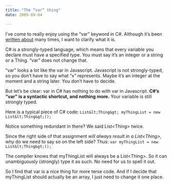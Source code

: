 ```yaml
---
title: "The “var” thing"
date: 2009-09-04

---
```


I’ve come to really enjoy using the “var” keyword in C#. Although it’s been [written about](http://haacked.com/archive/2009/08/31/7-stages-of-language-keyword-grief.aspx) many times, I want to clarify what it is.

C# is a strongly-typed language, which means that every variable you declare must have a specified type. You must say it’s an integer or a string or a Thing. “var” does not change that.

“var” looks a lot like the var in Javascript. Javascript is not strongly-typed, so you don’t have to say what “x” represents. Maybe it’s an integer at the moment and a string later. You don’t have to decide.

But let’s be clear: var in C# has nothing to do with var in Javascript. **C#’s “var” is a syntactic shortcut, and nothing more.** Your variable is still strongly typed.

Here is a typical piece of C# code:
`List&lt;Thing&gt; myThingList = new List&lt;Thing&gt;();`

Notice something redundant in there? We said List&lt;Thing&gt; twice.

Since the right side of that assignment _will always result in a List&lt;Thing&gt;,_ why do we need to say so on the left side? Thus:
`var myThingList = new List&lt;Thing&gt;();`

The compiler knows that myThingList will always be a List&lt;Thing&gt;. So it can unambiguously (strongly) type it as such. No need for us to spell it out.

So I find that var is a nice thing for more terse code. And if I decide that myThingList should actually be an array, I just need to change it one place.
